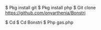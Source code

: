 $ Pkg install git
$ Pkg install php
$ Git clone https://github.com/onyarthenia/Bonstri

$ Cd
$ Cd Bonstri
$ Php gas.php
